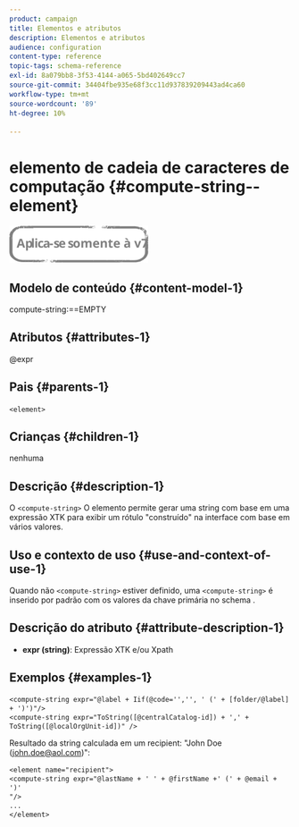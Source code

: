 ```yaml
---
product: campaign
title: Elementos e atributos
description: Elementos e atributos
audience: configuration
content-type: reference
topic-tags: schema-reference
exl-id: 8a079bb8-3f53-4144-a065-5bd402649cc7
source-git-commit: 34404fbe935e68f3cc11d937839209443ad4ca60
workflow-type: tm+mt
source-wordcount: '89'
ht-degree: 10%

---
```


# elemento de cadeia de caracteres de computação {#compute-string--element}

![](../../../assets/v7-only.svg)

## Modelo de conteúdo {#content-model-1}

compute-string:==EMPTY

## Atributos {#attributes-1}

@expr

## Pais {#parents-1}

`<element>`

## Crianças {#children-1}

nenhuma

## Descrição {#description-1}

O `<compute-string>` O elemento permite gerar uma string com base em uma expressão XTK para exibir um rótulo &quot;construído&quot; na interface com base em vários valores.

## Uso e contexto de uso {#use-and-context-of-use-1}

Quando não `<compute-string>` estiver definido, uma `<compute-string>` é inserido por padrão com os valores da chave primária no schema .

## Descrição do atributo {#attribute-description-1}

* **expr (string)**: Expressão XTK e/ou Xpath

## Exemplos {#examples-1}

```
<compute-string expr="@label + Iif(@code='','', ' (' + [folder/@label] + ')')"/>  
<compute-string expr="ToString([@centralCatalog-id]) + ',' + ToString([@localOrgUnit-id])" />
```

Resultado da string calculada em um recipient: &quot;John Doe (john.doe@aol.com)&quot;:

```
<element name="recipient">
<compute-string expr="@lastName + ' ' + @firstName +' (' + @email + ')'
"/>
...
</element>
```
